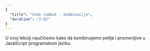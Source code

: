 ```yaml
---
{
  "title": "Code Combat - kombinacije",
  "duration": "2:02"
}
---
```


U ovoj lekciji naučićemo kako da kombinujemo petlje i promenljive u JavaScript programskom jeziku.
